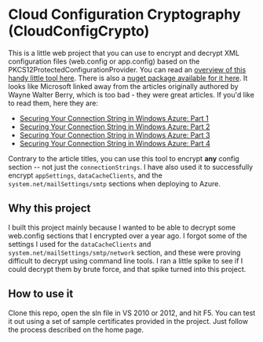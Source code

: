 # Cloud Configuration Cryptography (CloudConfigCrypto)

This is a little web project that you can use to encrypt and decrypt XML configuration files (web.config or app.config) based on the PKCS12ProtectedConfigurationProvider. You can read an [overview of this handy little tool here](http://archive.msdn.microsoft.com/pkcs12protectedconfg). There is also a [nuget package available for it here](http://nuget.org/packages/Pkcs12ProtectedConfigurationProvider). It looks like Microsoft linked away from the articles originally authored by Wayne Walter Berry, which is too bad - they were great articles. If you'd like to read them, here they are:

 - [Securing Your Connection String in Windows Azure: Part 1](http://blogs.msdn.com/b/sqlazure/archive/2010/09/07/10058942.aspx)
 - [Securing Your Connection String in Windows Azure: Part 2](http://blogs.msdn.com/b/sqlazure/archive/2010/09/08/10059359.aspx)
 - [Securing Your Connection String in Windows Azure: Part 3](http://blogs.msdn.com/b/sqlazure/archive/2010/09/09/10059889.aspx)
 - [Securing Your Connection String in Windows Azure: Part 4](http://blogs.msdn.com/b/sqlazure/archive/2010/09/10/10060395.aspx)

Contrary to the article titles, you can use this tool to encrypt **any** config section -- not just the `connectionStrings`. I have also used it to successfully encrypt `appSettings`, `dataCacheClients`, and the `system.net/mailSettings/smtp` sections when deploying to Azure.

## Why this project

I built this project mainly because I wanted to be able to decrypt some web.config sections that I encrypted over a year ago. I forgot some of the settings I used for the `dataCacheClients` and `system.net/mailSettings/smtp/network` section, and these were proving difficult to decrypt using command line tools. I ran a little spike to see if I could decrypt them by brute force, and that spike turned into this project.

## How to use it

Clone this repo, open the sln file in VS 2010 or 2012, and hit F5. You can test it out using a set of sample certificates provided in the project. Just follow the process described on the home page.

